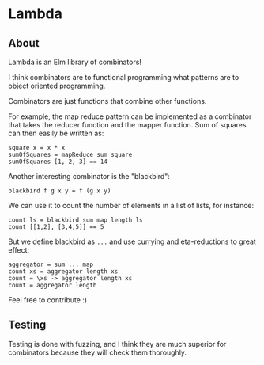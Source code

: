 # Lambda

## About

Lambda is an Elm library of combinators!

I think combinators are to functional programming what patterns are to object
oriented programming.

Combinators are just functions that combine other functions.

For example, the map reduce pattern can be implemented as a combinator that
takes the reducer function and the mapper function. Sum of squares can then
easily be written as:

```
square x = x * x
sumOfSquares = mapReduce sum square
sumOfSquares [1, 2, 3] == 14
```

Another interesting combinator is the "blackbird":

```
blackbird f g x y = f (g x y)
```

We can use it to count the number of elements in a list of lists, for instance:

```
count ls = blackbird sum map length ls
count [[1,2], [3,4,5]] == 5
```

But we define blackbird as `...` and use currying and eta-reductions to great effect:
```
aggregator = sum ... map
count xs = aggregator length xs
count = \xs -> aggregator length xs
count = aggregator length
```

Feel free to contribute :)

## Testing

Testing is done with fuzzing, and I think they are much superior for
combinators because they will check them thoroughly.
